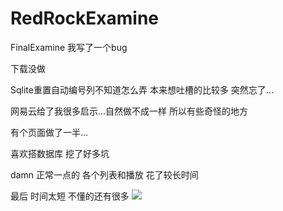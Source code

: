 # RedRockExamine
FinalExamine
 我写了一个bug

 下载没做

 Sqlite重置自动编号列不知道怎么弄
 本来想吐槽的比较多 突然忘了...

 网易云给了我很多启示...自然做不成一样 所以有些奇怪的地方

有个页面做了一半...

喜欢搭数据库 挖了好多坑

damn 正常一点的 各个列表和播放 花了较长时间

最后 时间太短 不懂的还有很多
![](https://github.com/z1479763604/RedRockExamine/blob/master/RedRockPlayer/RedRockPlayer/Assets/comparer.jpg)
